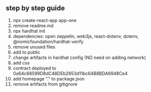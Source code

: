 ## step by step guide

1. npx create-react-app app-one
2. remove readme.md
3. npx hardhat init
4. dependencies: open zeppelin, web3js, react-dotenv, dotenv, @nomicfoundation/hardhat-verify
5. remove unused files
6. add <script id="react-dotenv" src="./env.js"></script> to public
7. change artifacts in hardhat config (NO need on adding network)
8. add css
9. contract deployed to 0x64c68599D8dC48DEb2653d11bc64B8BDA6948Ce4
10. add homepage "." to package.json
11. remove artifacts from gitignore
